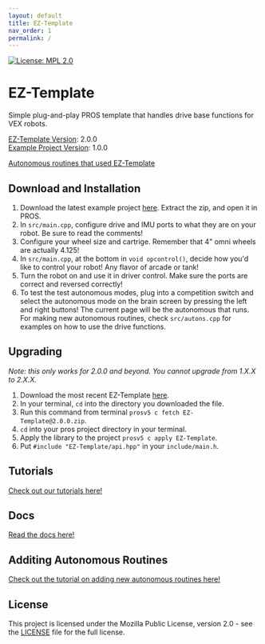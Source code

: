 ```yaml
---
layout: default
title: EZ-Template
nav_order: 1
permalink: /
---
```


[![License: MPL 2.0](https://img.shields.io/badge/License-MPL%202.0-brightgreen.svg)](https://opensource.org/licenses/MPL-2.0)  

# EZ-Template
Simple plug-and-play PROS template that handles drive base functions for VEX robots.  


[EZ-Template Version](https://github.com/EZ-Robotics/EZ-Template): 2.0.0  
[Example Project Version](https://github.com/EZ-Robotics/EZ-Template-Example): 1.0.0

[Autonomous routines that used EZ-Template](https://photos.app.goo.gl/yRwuvmq7hDoM4f6EA)

## Download and Installation  
1) Download the latest example project [here](https://github.com/EZ-Robotics/EZ-Template-Example/releases/latest).  Extract the zip, and open it in PROS.   
2) In `src/main.cpp`, configure drive and IMU ports to what they are on your robot.  Be sure to read the comments!    
3) Configure your wheel size and cartrige.  Remember that 4" omni wheels are actually 4.125!    
4) In `src/main.cpp`, at the bottom in `void opcontrol()`, decide how you'd like to control your robot!  Any flavor of arcade or tank!    
5) Turn the robot on and use it in driver control.  Make sure the ports are correct and reversed correctly!    
6) To test the test autonomous modes, plug into a competition switch and select the autonomous mode on the brain screen by pressing the left and right buttons!  The current page will be the autonomous that runs.  For making new autonomous routines, check `src/autons.cpp` for examples on how to use the drive functions.  

## Upgrading  
*Note: this only works for 2.0.0 and beyond.  You cannot upgrade from 1.X.X to 2.X.X.*  
1) Download the most recent EZ-Template [here](https://github.com/EZ-Robotics/EZ-Template/releases/latest).  
2) In your terminal, `cd` into the directory you downloaded the file.    
3) Run this command from terminal `prosv5 c fetch EZ-Template@2.0.0.zip`.  
4) `cd` into your pros project directory in your terminal.  
5) Apply the library to the project `prosv5 c apply EZ-Template`.  
6) Put `#include "EZ-Template/api.hpp"` in your `include/main.h`.  

## Tutorials
[Check out our tutorials here!](https://ez-robotics.github.io/EZ-Template/tutorials)

## Docs
[Read the docs here!](https://ez-robotics.github.io/EZ-Template/docs)

## Additing Autonomous Routines
[Check out the tutorial on adding new autonomous routines here!](https://ez-robotics.github.io/EZ-Template/docs/Tutorials/autons.html)


## License
This project is licensed under the Mozilla Public License, version 2.0 - see the [LICENSE](LICENSE)
file for the full license.
